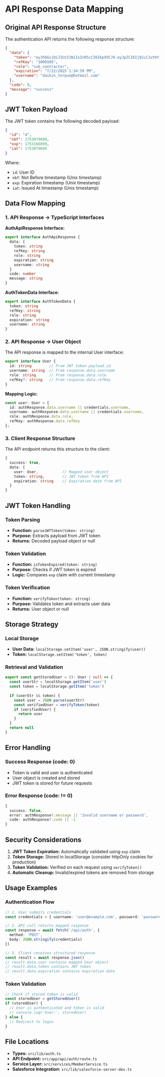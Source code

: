 # API Response Data Mapping

## Original API Response Structure

The authentication API returns the following response structure:

```json
{
  "data": {
    "token": "eyJhbGciOiJIUzI1NiIsInR5cCI6IkpXVCJ9.eyJpZCI6IjQiLCJuYmYiOjE3NTMwNzk2OTksImV4cCI6MTc1MzE2NjA5OSwiaWF0IjoxNzUzMDc5Njk5fQ.MVPZRRlrJdY8flO86Yjqh9oQ3tHrUQwS4e3Iz7Ck0aQ",
    "refKey": "1000105",
    "role": "sub_contractor",
    "expiration": "7/22/2025 1:34:59 PM",
    "username": "daikin_torpun@hotmail.com"
  },
  "code": 0,
  "message": "success"
}
```

## JWT Token Payload

The JWT token contains the following decoded payload:

```json
{
  "id": "4",
  "nbf": 1753079699,
  "exp": 1753166099,
  "iat": 1753079699
}
```

Where:
- `id`: User ID
- `nbf`: Not Before timestamp (Unix timestamp)
- `exp`: Expiration timestamp (Unix timestamp)
- `iat`: Issued At timestamp (Unix timestamp)

## Data Flow Mapping

### 1. API Response → TypeScript Interfaces

**AuthApiResponse Interface:**
```typescript
export interface AuthApiResponse {
  data: {
    token: string
    refKey: string
    role: string
    expiration: string
    username: string
  }
  code: number
  message: string
}
```

**AuthTokenData Interface:**
```typescript
export interface AuthTokenData {
  token: string
  refKey: string
  role: string
  expiration: string
  username: string
}
```

### 2. API Response → User Object

The API response is mapped to the internal User interface:

```typescript
export interface User {
  id: string        // From JWT token payload.id
  username: string  // From response.data.username
  role: string      // From response.data.role
  refKey?: string   // From response.data.refKey
}
```

**Mapping Logic:**
```typescript
const user: User = {
  id: authResponse.data.username || credentials.username,
  username: authResponse.data.username || credentials.username,
  role: authResponse.data.role,
  refKey: authResponse.data.refKey
};
```

### 3. Client Response Structure

The API endpoint returns this structure to the client:

```typescript
{
  success: true,
  data: {
    user: User,           // Mapped user object
    token: string,        // JWT token from API
    expiration: string    // Expiration date from API
  }
}
```

## JWT Token Handling

### Token Parsing
- **Function:** `parseJWTToken(token: string)`
- **Purpose:** Extracts payload from JWT token
- **Returns:** Decoded payload object or null

### Token Validation
- **Function:** `isTokenExpired(token: string)`
- **Purpose:** Checks if JWT token is expired
- **Logic:** Compares `exp` claim with current timestamp

### Token Verification
- **Function:** `verifyToken(token: string)`
- **Purpose:** Validates token and extracts user data
- **Returns:** User object or null

## Storage Strategy

### Local Storage
- **User Data:** `localStorage.setItem('user', JSON.stringify(user))`
- **Token:** `localStorage.setItem('token', token)`

### Retrieval and Validation
```typescript
export const getStoredUser = (): User | null => {
  const userStr = localStorage.getItem('user')
  const token = localStorage.getItem('token')
  
  if (userStr && token) {
    const user = JSON.parse(userStr)
    const verifiedUser = verifyToken(token)
    if (verifiedUser) {
      return user
    }
  }
  return null
}
```

## Error Handling

### Success Response (code: 0)
- Token is valid and user is authenticated
- User object is created and stored
- JWT token is stored for future requests

### Error Response (code: != 0)
```typescript
{
  success: false,
  error: authResponse?.message || 'Invalid username or password',
  code: authResponse?.code || -1
}
```

## Security Considerations

1. **JWT Token Expiration:** Automatically validated using `exp` claim
2. **Token Storage:** Stored in localStorage (consider httpOnly cookies for production)
3. **Token Validation:** Verified on each request using `verifyToken()`
4. **Automatic Cleanup:** Invalid/expired tokens are removed from storage

## Usage Examples

### Authentication Flow
```typescript
// 1. User submits credentials
const credentials = { username: 'user@example.com', password: 'password' }

// 2. API call returns mapped response
const response = await fetch('/api/auth', {
  method: 'POST',
  body: JSON.stringify(credentials)
})

// 3. Client receives structured response
const result = await response.json()
// result.data.user contains mapped User object
// result.data.token contains JWT token
// result.data.expiration contains expiration date
```

### Token Validation
```typescript
// Check if stored token is valid
const storedUser = getStoredUser()
if (storedUser) {
  // User is authenticated and token is valid
  // console.log('User:', storedUser)
} else {
  // Redirect to login
}
```

## File Locations

- **Types:** `src/lib/auth.ts`
- **API Endpoint:** `src/app/api/auth/route.ts`
- **Service Layer:** `src/services/MemberService.ts`
- **Salesforce Integration:** `src/lib/salesforce-server-dev.ts`
